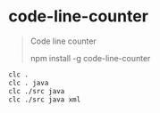 # code-line-counter

> Code line counter
> 
> npm install -g code-line-counter

```bash
clc .
clc . java
clc ./src java
clc ./src java xml
```
